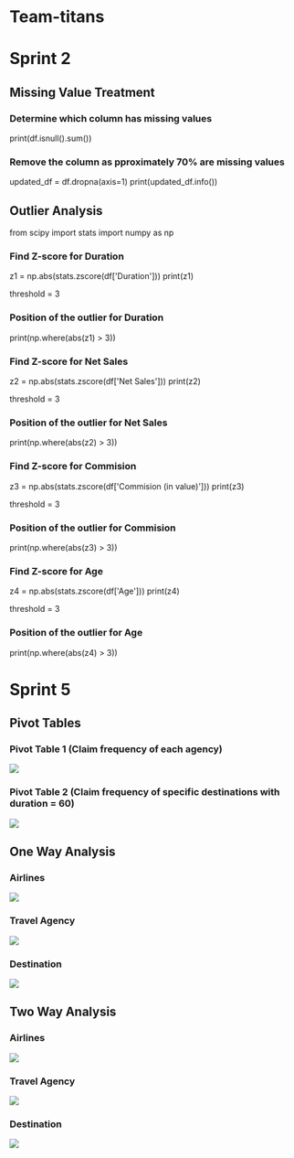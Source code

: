 # Team-titans



# Sprint 2
## Missing Value Treatment
### Determine which column has missing values
print(df.isnull().sum())

### Remove the column as pproximately 70% are missing values
updated_df = df.dropna(axis=1)
print(updated_df.info())


## Outlier Analysis
from scipy import stats
import numpy as np

### Find Z-score for Duration
z1 = np.abs(stats.zscore(df['Duration']))
print(z1)

threshold = 3

### Position of the outlier for Duration
print(np.where(abs(z1) > 3))

### Find Z-score for Net Sales
z2 = np.abs(stats.zscore(df['Net Sales']))
print(z2)

threshold = 3

### Position of the outlier for Net Sales
print(np.where(abs(z2) > 3))

### Find Z-score for Commision
z3 = np.abs(stats.zscore(df['Commision (in value)']))
print(z3)

threshold = 3

### Position of the outlier for Commision
print(np.where(abs(z3) > 3))

### Find Z-score for Age
z4 = np.abs(stats.zscore(df['Age']))
print(z4)

threshold = 3

### Position of the outlier for Age
print(np.where(abs(z4) > 3))



# Sprint 5
## Pivot Tables
### Pivot Table 1 (Claim frequency of each agency)
![](Images/PivotTable1.png)

### Pivot Table 2 (Claim frequency of specific destinations with duration = 60)
![](Images/PivotTable2.png)


## One Way Analysis
### Airlines
![](Images/OneWay-Airlines.png)

### Travel Agency
![](Images/OneWay-TravelAgency.png)

### Destination
![](Images/OneWay-Destination.png)


## Two Way Analysis
### Airlines
![](Images/TwoWay-Airlines.png)

### Travel Agency
![](Images/TwoWay-TravelAgency.png)

### Destination
![](Images/TwoWay-Destination.png)
